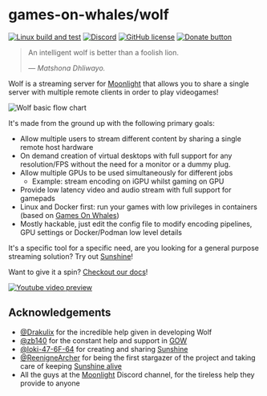# games-on-whales/wolf

[![Linux build and test](https://github.com/games-on-whales/wolf/actions/workflows/linux-build-test.yml/badge.svg)](https://github.com/games-on-whales/wolf/actions/workflows/linux-build-test.yml)
[![Discord](https://img.shields.io/discord/856434175455133727.svg?label=&logo=discord&logoColor=ffffff&color=7389D8&labelColor=6A7EC2)](https://discord.gg/kRGUDHNHt2)
[![GitHub license](https://img.shields.io/github/license/games-on-whales/wolf)](https://github.com/games-on-whales/wolf/blob/main/LICENSE)
[![Donate button](https://img.shields.io/badge/Donate-Open%20Collective-blue.svg?color=blue)](https://opencollective.com/games-on-whales/donate)

> An intelligent wolf is better than a foolish lion.
>
> &mdash; <cite>Matshona Dhliwayo.</cite>

Wolf is a streaming server for [Moonlight](https://moonlight-stream.org/) that allows you to share a single server with
multiple remote clients in order to play videogames!

![Wolf basic flow chart](https://github.com/games-on-whales/wolf/blob/stable/docs/modules/ROOT/images/wolf-introduction.svg?raw=true)

It's made from the ground up with the following primary goals:

- Allow multiple users to stream different content by sharing a single remote host hardware
- On demand creation of virtual desktops with full support for any resolution/FPS without the need for a monitor or a
  dummy plug.
- Allow multiple GPUs to be used simultaneously for different jobs
    - Example: stream encoding on iGPU whilst gaming on GPU
- Provide low latency video and audio stream with full support for gamepads
- Linux and Docker first: run your games with low privileges in containers (based
  on [Games On Whales](https://github.com/games-on-whales/gow))
- Mostly hackable, just edit the config file to modify encoding pipelines, GPU settings or Docker/Podman low level
  details

It's a specific tool for a specific need, are you looking for a general purpose streaming solution?
Try out [Sunshine](https://github.com/LizardByte/Sunshine)!

Want to give it a spin? [Checkout our docs](https://games-on-whales.github.io/wolf/stable/)!

[![Youtube video preview](https://github.com/games-on-whales/wolf/blob/stable/docs/modules/ROOT/images/introduction-video.png?raw=true)](https://www.youtube.com/watch?v=z5jzLIUH6rA)

## Acknowledgements

- [@Drakulix](https://github.com/Drakulix) for the incredible help given in developing Wolf
- [@zb140](https://github.com/zb140) for the constant help and support in [GOW](https://github.com/games-on-whales/gow)
- [@loki-47-6F-64](https://github.com/loki-47-6F-64) for creating and
  sharing [Sunshine](https://github.com/loki-47-6F-64/sunshine)
- [@ReenigneArcher](https://github.com/ReenigneArcher) for being the first stargazer of the project and taking care of
  keeping [Sunshine alive](https://github.com/LizardByte/Sunshine)
- All the guys at the [Moonlight](https://moonlight-stream.org/) Discord channel, for the tireless help they provide to
  anyone